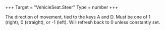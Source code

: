 +++
Target = "VehicleSeat.Steer"
Type = number
+++

The direction of movement, tied to the keys A and D. Must be one of 1 (right), 0 (straight), or -1 (left). Will refresh back to 0 unless constantly set.